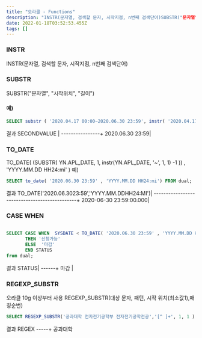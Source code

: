 ```yaml
---
title: "오라클 - Functions"
description: "INSTR(문자열, 검색할 문자, 시작지점, n번째 검색단어)SUBSTR("문자열", "시작위치", "길이")결과SECONDVALUE     |\----------------+2020.06.30 23:59|"
date: 2022-01-18T03:52:53.455Z
tags: []
---
```

### INSTR
INSTR(문자열, 검색할 문자, 시작지점, n번째 검색단어)

### SUBSTR
SUBSTR("문자열", "시작위치", "길이")

#### 예)
```sql
SELECT substr ( '2020.04.17 00:00~2020.06.30 23:59', instr( '2020.04.17 00:00~2020.06.30 23:59', '~', 1) + 1 ) AS secondValue FROM dual;
```
결과
SECONDVALUE     |
----------------+
2020.06.30 23:59|

### TO_DATE
TO_DATE( (SUBSTR( YN.APL_DATE,  1,  instr(YN.APL_DATE, '~', 1, 1) -1 )) , 'YYYY.MM.DD HH24:mi' )
예)
```sql
SELECT to_date( '2020.06.30 23:59' , 'YYYY.MM.DD HH24:mi') FROM dual;
```
결과
TO_DATE('2020.06.3023:59','YYYY.MM.DDHH24:MI')|
----------------------------------------------+
                       2020-06-30 23:59:00.000|

### CASE WHEN
```sql

SELECT CASE WHEN  SYSDATE < TO_DATE( '2020.06.30 23:59' , 'YYYY.MM.DD HH24:mi' )
       THEN '신청가능'
       ELSE  '마감'
       END STATUS 
from dual;
```
결과
STATUS|
------+
마감    |

### REGEXP_SUBSTR

오라클 10g 이상부터 사용
REGEXP_SUBSTR(대상 문자, 패턴, 시작 위치(최소값1),매칭순번)
```sql
SELECT REGEXP_SUBSTR('공과대학 전자전기공학부 전자전기공학전공','[^ ]+', 1, 1 ) as REGEX FROM dual;
```
결과
REGEX
-----+
공과대학               



